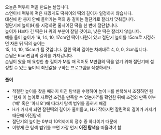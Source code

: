  오늘은 떡볶이 떡을 만드는 날입니다.   
 소연이네 떡볶이 떡은 재밌게도 떡볶이의 떡의 길이가 일정하지 않습니다.   
 대신에 한 봉지 안에 들어가는 떡의 총 길이는 절단기로 잘라서 맞춰줍니다.   
 절단기에 높이(H)를 지정하면 줄지어진 떡을 한 번에 절단합니다.   
 높이가 H보다 긴 떡은 H 위의 부분이 잘릴 것이고, 낮은 떡은 잘리지 않습니다.   
 예를 들어 높이가 19, 14, 10, 17cm인 떡이 나란히 있고 절단기 높이를 15cm로 지정하면 자른 뒤 떡의 높이는   
 15, 14, 10, 15cm가 될 것입니다. 잘린 떡의 길이는 차례대로 4, 0, 0, 2cm입니다.   
 손님은 6cm만큼의 길이를 가져갑니다.   
 손님이 왔을 때 요청한 총 길이가 M일 때 적어도 M만큼의 떡을 얻기 위해 절단기에 설정할 수 있는 높이의 최댓값을 구하는 프로그램을 작성하세요.   
    
 #### 풀이   
    
- 적절한 높이를 찾을 때까지 이진 탐색을 수행하여 높이 H를 반복해서 조정하면 됨   
- '현재 이 높이로 자르면 조건을 만족할 수 있는가?'를 확인한 뒤에 조건의 만족 여부('예' 혹은 '아니오')에 따라서 탐색 범위를 좁혀서 해결
 - H가 커지게 되면 잘린떡의 길이가 줄어들고, H가 작아지면 잘린떡의 길이가 커지기 때문에 이진탐색    
- 절단기의 높이는 0부터 10억까지의 정수 중 하나이기 때문에   
 - 이렇게 큰 탐색 범위를 보면 가장 먼저 **이진 탐색**을 떠올려야 함    
   
